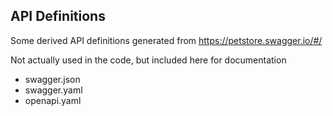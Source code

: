 ## API Definitions

Some derived API definitions generated from https://petstore.swagger.io/#/

Not actually used in the code, but included here for documentation

- swagger.json
- swagger.yaml
- openapi.yaml
